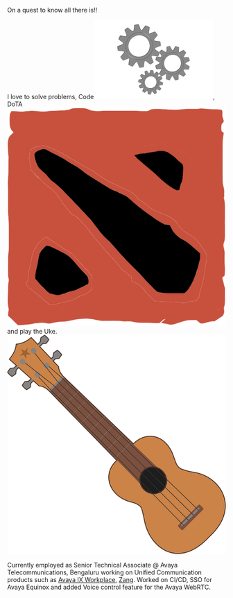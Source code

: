 On a quest to know all there is!!

I love to solve problems, Code![](./gear.png), DoTA ![](./dota2.png) and play the Uke.![](./ukulele.png)

Currently employed as Senior Technical Associate @ Avaya Telecommunications, Bengaluru working on Unified Communication products such as [Avaya IX Workplace](https://support.avaya.com/products/P1753/avaya-ix-workplace-client-for-windows/), [Zang](https://www.zang.io).
Worked on CI/CD, SSO for Avaya Equinox and added Voice control feature for the Avaya WebRTC.